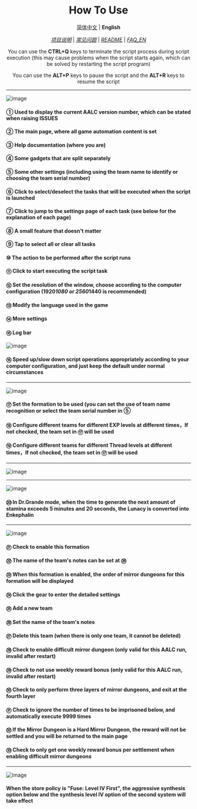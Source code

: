 <div align="center">

# How To Use

[简体中文](/assets/doc/zh/How_to_use.md) | **English**

[*项目说明*](/README.md) | [*常见问题*](/assets/doc/zh/FAQ.md) | [*README*](/assets/doc/en/README_EN.md) | [*FAQ_EN*](/assets/doc/en/FAQ_EN.md)

</div>

<div align="center">

You can use the **CTRL+Q** keys to terminate the script process during script execution (this may cause problems when the script starts again, which can be solved by restarting the script program)

You can use the **ALT+P** keys to pause the script and the **ALT+R** keys to resume the script

</div>

---

![image](/assets/doc/image/main_page.png)

#### ① Used to display the current AALC version number, which can be stated when raising ISSUES
#### ② The main page, where all game automation content is set
#### ③ Help documentation (where you are)
#### ④ Some gadgets that are split separately
#### ⑤ Some other settings (including using the team name to identify or choosing the team serial number)
#### ⑥ Click to select/deselect the tasks that will be executed when the script is launched
#### ⑦ Click to jump to the settings page of each task (see below for the explanation of each page)
#### ⑧ A small feature that doesn't matter
#### ⑨ Tap to select all or clear all tasks
#### ⑩ The action to be performed after the script runs
#### ⑪ Click to start executing the script task
#### ⑫ Set the resolution of the window, choose according to the computer configuration (1920*1080 or 2560*1440 is recommended)
#### ⑬ Modify the language used in the game
#### ⑭ More settings
#### ⑮ Log bar
![image](/assets/doc/image/page_01.png)
#### ⑯ Speed up/slow down script operations appropriately according to your computer configuration, and just keep the default under normal circumstances

---

![image](/assets/doc/image/page_1.png)

#### ⑰ Set the formation to be used (you can set the use of team name recognition or select the team serial number in ⑤
#### ⑱ Configure different teams for different EXP levels at different times，If not checked, the team set in ⑰ will be used
#### ⑲ Configure different teams for different Thread levels at different times，If not checked, the team set in ⑰ will be used

---

![image](/assets/doc/image/page_2.png)

---

![image](/assets/doc/image/page_3.png)

#### ⑳ In Dr.Grande mode, when the time to generate the next amount of stamina exceeds 5 minutes and 20 seconds, the Lunacy is converted into Enkephalin

---

![image](/assets/doc/image/page_4.png)

#### ㉑ Check to enable this formation
#### ㉒ The name of the team's notes can be set at ㉖
#### ㉓ When this formation is enabled, the order of mirror dungeons for this formation will be displayed
#### ㉔ Click the gear to enter the detailed settings
#### ㉕ Add a new team
#### ㉖ Set the name of the team's notes
#### ㉗ Delete this team (when there is only one team, it cannot be deleted)
#### ㉘ Check to enable difficult mirror dungeon (only valid for this AALC run, invalid after restart)
#### ㉙ Check to not use weekly reward bonus (only valid for this AALC run, invalid after restart)
#### ㉚ Check to only perform three layers of mirror dungeons, and exit at the fourth layer
#### ㉛ Check to ignore the number of times to be imprisoned below, and automatically execute 9999 times
#### ㉜ If the Mirror Dungeon is a Hard Mirror Dungeon, the reward will not be settled and you will be returned to the main page
#### ㉝ Check to only get one weekly reward bonus per settlement when enabling difficult mirror dungeons

---

![image](/assets/doc/image/page_5.png)

#### When the store policy is "Fuse: Level IV First", the aggressive synthesis option below and the synthesis level IV option of the second system will take effect
